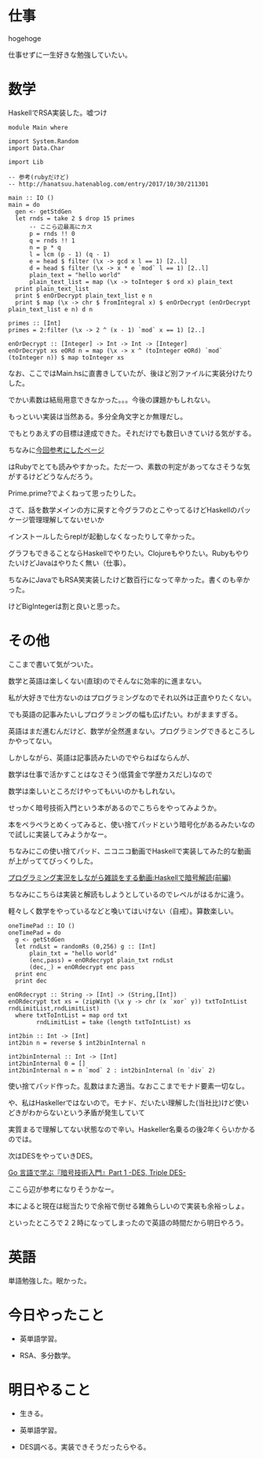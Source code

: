 # 仕事

hogehoge

仕事せずに一生好きな勉強していたい。

# 数学

HaskellでRSA実装した。嘘つけ

```
module Main where

import System.Random
import Data.Char

import Lib

-- 参考(rubyだけど)
-- http://hanatsuu.hatenablog.com/entry/2017/10/30/211301

main :: IO ()
main = do
  gen <- getStdGen
  let rnds = take 2 $ drop 15 primes
	  -- ここら辺最高にカス
      p = rnds !! 0
      q = rnds !! 1
      n = p * q
      l = lcm (p - 1) (q - 1)
      e = head $ filter (\x -> gcd x l == 1) [2..l]
      d = head $ filter (\x -> x * e `mod` l == 1) [2..l]
      plain_text = "hello world"
      plain_text_list = map (\x -> toInteger $ ord x) plain_text
  print plain_text_list
  print $ enOrDecrypt plain_text_list e n
  print $ map (\x -> chr $ fromIntegral x) $ enOrDecrypt (enOrDecrypt plain_text_list e n) d n

primes :: [Int]
primes = 2:filter (\x -> 2 ^ (x - 1) `mod` x == 1) [2..]

enOrDecrypt :: [Integer] -> Int -> Int -> [Integer]
enOrDecrypt xs eORd n = map (\x -> x ^ (toInteger eORd) `mod` (toInteger n)) $ map toInteger xs

```

なお、ここではMain.hsに直書きしていたが、後ほど別ファイルに実装分けたりした。

でかい素数は結局用意できなかった。。。今後の課題かもしれない。

もっといい実装は当然ある。多分全角文字とか無理だし。

でもとりあえずの目標は達成できた。それだけでも数日いきていける気がする。

ちなみに[今回参考にしたページ](http://hanatsuu.hatenablog.com/entry/2017/10/30/211301)

はRubyでとても読みやすかった。ただ一つ、素数の判定があってなさそうな気がするけどどうなんだろう。

Prime.prime?でよくねって思ったりした。

さて、話を数学メインの方に戻すと今グラフのとこやってるけどHaskellのパッケージ管理理解してないせいか

インストールしたらreplが起動しなくなったりして辛かった。

グラフもできることならHaskellでやりたい。Clojureもやりたい。RubyもやりたいけどJavaはやりたく無い（仕事）。

ちなみにJavaでもRSA笑実装したけど数百行になって辛かった。書くのも辛かった。

けどBigIntegerは割と良いと思った。

# その他

ここまで書いて気がついた。

数学と英語は楽しくない(直球)のでそんなに効率的に進まない。

私が大好きで仕方ないのはプログラミングなのでそれ以外は正直やりたくない。

でも英語の記事みたいしプログラミングの幅も広げたい。わがまますぎる。

英語はまだ進むんだけど、数学が全然進まない。プログラミングできるところしかやってない。

しかしながら、英語は記事読みたいのでやらねばならんが、

数学は仕事で活かすことはなさそう(低賃金で学歴カスだし)なので

数学は楽しいところだけやってもいいのかもしれない。

せっかく暗号技術入門という本があるのでこちらをやってみようか。

本をペラペラとめくってみると、使い捨てパッドという暗号化があるみたいなので試しに実装してみようかなー。

ちなみにこの使い捨てパッド、ニコニコ動画でHaskellで実装してみた的な動画が上がっててびっくりした。

[プログラミング実況をしながら雑談をする動画:Haskellで暗号解読(前編)	](https://www.nicovideo.jp/watch/sm33647411)

ちなみにこちらは実装と解読もしようとしているのでレベルがはるかに違う。

軽々しく数学をやっているなどと喚いてはいけない（自戒）。算数楽しい。

```
oneTimePad :: IO ()
oneTimePad = do
  g <- getStdGen
  let rndLst = randomRs (0,256) g :: [Int]
      plain_txt = "hello world"
      (enc,pass) = enORdecrypt plain_txt rndLst
      (dec,_) = enORdecrypt enc pass
  print enc
  print dec

enORdecrypt :: String -> [Int] -> (String,[Int])
enORdecrypt txt xs = (zipWith (\x y -> chr (x `xor` y)) txtToIntList rndLimitList,rndLimitList)
  where txtToIntList = map ord txt
        rndLimitList = take (length txtToIntList) xs

int2bin :: Int -> [Int]
int2bin n = reverse $ int2binInternal n

int2binInternal :: Int -> [Int]
int2binInternal 0 = []
int2binInternal n = n `mod` 2 : int2binInternal (n `div` 2)
```

使い捨てパッド作った。乱数はまた適当。なおここまでモナド要素一切なし。

や、私はHaskellerではないので。モナド、だいたい理解した(当社比)けど使いどきがわからないという矛盾が発生していて

実質まるで理解してない状態なので辛い。Haskeller名乗るの後2年くらいかかるのでは。

次はDESをやっていきDES。

[Go 言語で学ぶ『暗号技術入門』Part 1 -DES, Triple DES-](https://skatsuta.github.io/2016/01/02/hyuki-crypt-book-go-1/)

ここら辺が参考になりそうかなー。

本によると現在は総当たりで余裕で倒せる雑魚らしいので実装も余裕っしょ。

といったところで２２時になってしまったので英語の時間だから明日やろう。

# 英語

単語勉強した。眠かった。

# 今日やったこと

* 英単語学習。

* RSA、多分数学。

# 明日やること

* 生きる。

* 英単語学習。

* DES調べる。実装できそうだったらやる。
